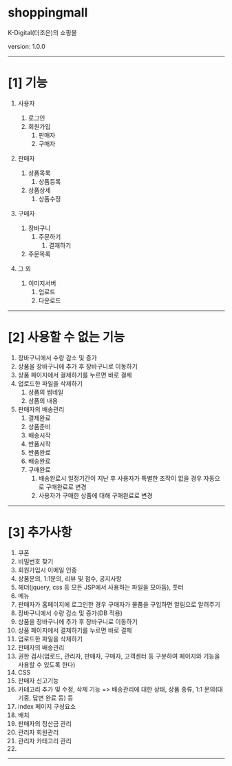 # shoppingmall
K-Digital(더조은)의 쇼핑몰

version: 1.0.0

***
# [1] 기능
1. 사용자    
    1. 로그인
    2. 회원가입
        1. 판매자
        2. 구매자
   
2. 판매자
    1. 상품목록
        1. 상품등록
    2. 상품상세
        1. 상품수정
   
3. 구매자
    1. 장바구니
        1. 주문하기
            1. 결재하기
    2. 주문목록
   
4. 그 외
    1. 이미지서버
        1. 업로드
        2. 다운로드
***
# [2] 사용할 수 없는 기능
1. 장바구니에서 수량 감소 및 증가
2. 상품을 장바구니에 추가 후 장바구니로 이동하기
3. 상품 페이지에서 결제하기를 누르면 바로 결제
4. 업로드한 파일을 삭제하기
    1. 상품의 썸네일
    2. 상품의 내용
6. 판매자의 배송관리
    1. 결제완료
    2. 상품준비
    3. 배송시작
    4. 반품시작
    5. 반품완료
    6. 배송완료
    7. 구매완료
        1. 배송완료시 일정기간이 지난 후 사용자가 특별한 조작이 없을 경우 자동으로 구매완료로 변경
        2. 사용자가 구매한 상품에 대해 구매완료로 변경


***
# [3] 추가사항
1. 쿠폰
2. 비밀번호 찾기
3. 회원가입시 이메일 인증
4. 상품문의, 1:1문의, 리뷰 및 점수, 공지사항
5. 헤더(jquery, css 등 모든 JSP에서 사용하는 파일을 모아둠), 풋터
6. 메뉴
7. 판매자가 홈페이지에 로그인한 경우 구매자가 물품을 구입하면 알림으로 알려주기
8. 장바구니에서 수량 감소 및 증가(DB 적용)
9. 상품을 장바구니에 추가 후 장바구니로 이동하기
10. 상품 페이지에서 결제하기를 누르면 바로 결제
11. 업로드한 파일을 삭제하기
12. 판매자의 배송관리
13. 권한 검사(업로드, 관리자, 판매자, 구매자, 고객센터 등 구분하여 페이지와 기능을 사용할 수 있도록 한다)
14. CSS
15. 판매자 신고기능
16. 카테고리 추가 및 수정, 삭제 기능 => 배송관리에 대한 상태, 상품 종류, 1:1 문의(대기중, 답변 완료 등) 등
17. index 페이지 구성요소
18. 배치
19. 판매자의 정산금 관리
20. 관리자 회원관리
21. 관리자 카테고리 관리
22. 
***
